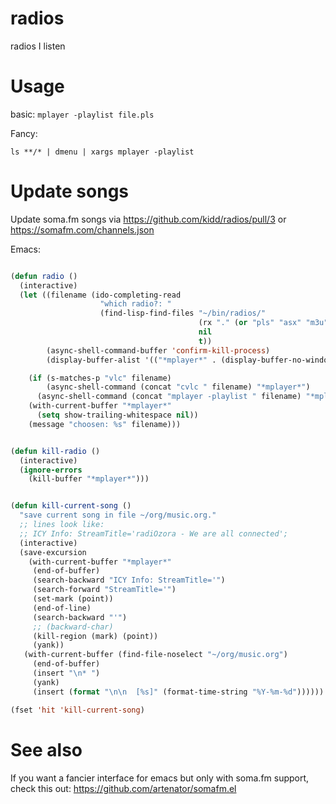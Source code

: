 radios
======

radios I listen


Usage
=====

basic:
`mplayer -playlist file.pls`

Fancy:

`ls **/* | dmenu | xargs mplayer -playlist`

Update songs
============

Update soma.fm songs via https://github.com/kidd/radios/pull/3 or
https://somafm.com/channels.json

Emacs:

```lisp

(defun radio ()
  (interactive)
  (let ((filename (ido-completing-read
                    "which radio?: "
                    (find-lisp-find-files "~/bin/radios/"
                                          (rx "." (or "pls" "asx" "m3u" "m4a") eol))
                                          nil
                                          t))
        (async-shell-command-buffer 'confirm-kill-process)
        (display-buffer-alist '(("*mplayer*" . (display-buffer-no-window)))))

    (if (s-matches-p "vlc" filename)
        (async-shell-command (concat "cvlc " filename) "*mplayer*")
      (async-shell-command (concat "mplayer -playlist " filename) "*mplayer*"))
    (with-current-buffer "*mplayer*"
      (setq show-trailing-whitespace nil))
    (message "choosen: %s" filename)))


(defun kill-radio ()
  (interactive)
  (ignore-errors
    (kill-buffer "*mplayer*")))


(defun kill-current-song ()
  "save current song in file ~/org/music.org."
  ;; lines look like:
  ;; ICY Info: StreamTitle='radiOzora - We are all connected';
  (interactive)
  (save-excursion
    (with-current-buffer "*mplayer*"
     (end-of-buffer)
     (search-backward "ICY Info: StreamTitle='")
     (search-forward "StreamTitle='")
     (set-mark (point))
     (end-of-line)
     (search-backward "'")
     ;; (backward-char)
     (kill-region (mark) (point))
     (yank))
   (with-current-buffer (find-file-noselect "~/org/music.org")
     (end-of-buffer)
     (insert "\n* ")
     (yank)
     (insert (format "\n\n  [%s]" (format-time-string "%Y-%m-%d"))))))

(fset 'hit 'kill-current-song)
```

See also
========

If you want a fancier interface for emacs but only with soma.fm
support, check this out: https://github.com/artenator/somafm.el

